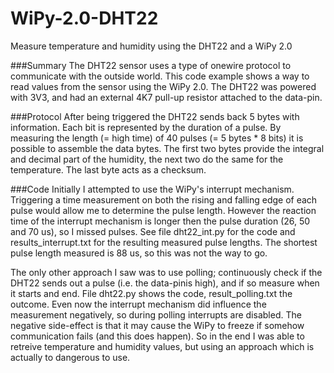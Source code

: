 # WiPy-2.0-DHT22
Measure temperature and humidity using the DHT22 and a WiPy 2.0

###Summary
The DHT22 sensor uses a type of onewire protocol to communicate with the outside world. This code example shows a way to read values from the sensor using the WiPy 2.0. The DHT22 was powered with 3V3, and had an external 4K7 pull-up resistor attached to the data-pin.

###Protocol
After being triggered the DHT22 sends back 5 bytes with information. Each bit is represented by the duration of a pulse. By measuring the length (= high time) of 40 pulses (= 5 bytes * 8 bits) it is possible to assemble the data bytes. The first two bytes provide the integral and decimal part of the humidity, the next two do the same for the temperature. The last byte acts as a checksum.

###Code
Initially I attempted to use the WiPy's interrupt mechanism. Triggering a time measurement on both the rising and falling edge of each pulse would allow me to determine the pulse length. However the reaction time of the interrupt mechanism is longer then the pulse duration (26, 50 and 70 us), so I missed pulses. See file dht22_int.py for the code and results_interrupt.txt for the resulting measured pulse lengths. The shortest pulse length measured is 88 us, so this was not the way to go.

The only other approach I saw was to use polling; continuously check if the DHT22 sends out a pulse (i.e. the data-pinis high), and if so measure when it starts and end. File dht22.py shows the code, result_polling.txt the outcome. Even now the interrupt mechanism did influence the measurement negatively, so during polling interrupts are disabled. The negative side-effect is that it may cause the WiPy to freeze if somehow communication fails (and this does happen). So in the end I was able to retreive temperature and humidity values, but using an approach which is actually to dangerous to use.
